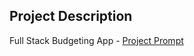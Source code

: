 ## Project Description
Full Stack Budgeting App - [Project Prompt](https://github.com/joinpursuit/budgeting-app-project-prompt)